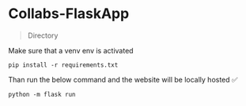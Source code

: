 # Collabs-FlaskApp

>Directory

Make sure that a venv env is activated 

```console
pip install -r requirements.txt
```

Than run the below command and the website will be locally hosted ✅

```console
python -m flask run
```